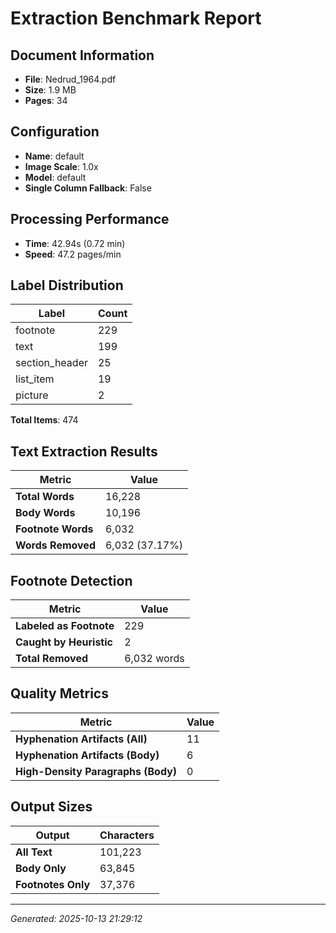 # Extraction Benchmark Report

## Document Information
- **File**: Nedrud_1964.pdf
- **Size**: 1.9 MB
- **Pages**: 34

## Configuration
- **Name**: default
- **Image Scale**: 1.0x
- **Model**: default
- **Single Column Fallback**: False

## Processing Performance
- **Time**: 42.94s (0.72 min)
- **Speed**: 47.2 pages/min

## Label Distribution
| Label | Count |
|-------|-------|
| footnote | 229 |
| text | 199 |
| section_header | 25 |
| list_item | 19 |
| picture | 2 |

**Total Items**: 474

## Text Extraction Results
| Metric | Value |
|--------|-------|
| **Total Words** | 16,228 |
| **Body Words** | 10,196 |
| **Footnote Words** | 6,032 |
| **Words Removed** | 6,032 (37.17%) |

## Footnote Detection
| Metric | Value |
|--------|-------|
| **Labeled as Footnote** | 229 |
| **Caught by Heuristic** | 2 |
| **Total Removed** | 6,032 words |

## Quality Metrics
| Metric | Value |
|--------|-------|
| **Hyphenation Artifacts (All)** | 11 |
| **Hyphenation Artifacts (Body)** | 6 |
| **High-Density Paragraphs (Body)** | 0 |

## Output Sizes
| Output | Characters |
|--------|-----------|
| **All Text** | 101,223 |
| **Body Only** | 63,845 |
| **Footnotes Only** | 37,376 |

---
*Generated: 2025-10-13 21:29:12*
